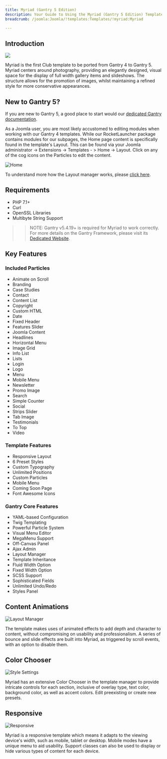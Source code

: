 ```yaml
---
title: Myriad (Gantry 5 Edition)
description: Your Guide to Using the Myriad (Gantry 5 Edition) Template for Joomla
breadcrumb: /joomla:Joomla/!templates:Templates/!myriad:Myriad

---
```


Introduction
-----

![](assets/myriad.jpeg)

Myriad is the first Club template to be ported from Gantry 4 to Gantry 5. Myriad centers around photography, providing an elegantly designed, visual space for the display of full width gallery items and slideshows. The structure allows for the promotion of images, whilst maintaining a refined style for more conservative appearances.

New to Gantry 5?
-----
If you are new to Gantry 5, a good place to start would our [dedicated Gantry documentation](http://docs.gantry.org).

As a Joomla user, you are most likely accustomed to editing modules when working with our Gantry 4 templates. While our RocketLauncher package contains modules for our subpages, the Home page content is specifically found in the template's Layout. This can be found via your Joomla administrator -> Extensions -> Templates - > Home -> Layout. Click on any of the cog icons on the Particles to edit the content.

![Home](home.jpg)

To understand more how the Layout manager works, please [click here](http://docs.gantry.org/gantry5/configure/layout-manager).

Requirements
-----
* PHP 7.1+
* Curl
* OpenSSL Libraries
* Multibyte String Support

>> NOTE: Gantry v5.4.19+ is required for Myriad to work correctly. For more details on the Gantry Framework, please visit its [Dedicated Website](http://gantry.org).

Key Features
-----

### Included Particles

* Animate on Scroll
* Branding
* Case Studies
* Contact
* Content List
* Copyright
* Custom HTML
* Date
* Fixed Header
* Features Slider
* Joomla Content
* Headlines
* Horizontal Menu
* Image Grid
* Info List
* Lists
* Login
* Logo
* Menu
* Mobile Menu
* Newsletter
* Promo Image
* Search
* Simple Counter
* Social
* Strips Slider
* Tab Image
* Testimonials
* To Top 
* Video

### Template Features

* Responsive Layout
* 6 Preset Styles
* Custom Typography
* Unlimited Positions
* Custom Particles
* Mobile Menu
* Coming Soon Page
* Font Awesome Icons 

### Gantry Core Features

* YAML-based Configuration
* Twig Templating
* Powerful Particle System
* Visual Menu Editor
* MegaMenu Support
* Off-Canvas Panel
* Ajax Admin
* Layout Manager
* Template Inheritance
* Fluid Width Option
* Fixed Width Option
* SCSS Support
* Sophisticated Fields
* Unlimited Undo/Redo
* Styles Panel

## Content Animations

![Layout Manager](ft-2.jpg)

The template makes uses of animated effects to add depth and character to content, without compromising on usability and professionalism. A series of bounce and slide effects are built into Myriad, as triggered by scroll events, with an option to disable them.

## Color Chooser

![Style Settings](ft-3.jpg)

Myriad has an extensive Color Chooser in the template manager to provide intricate controls for each section, inclusive of overlay type, text color, background color, as well as accent colors. Edit preexisting or create new presets.

## Responsive

![Responsive](ft-4.jpg)

Myriad is a responsive template which means it adapts to the viewing device's width, such as mobile, tablet or desktop. Mobile modes have a unique menu to aid usability. Support classes can also be used to display or hide various types of content for each device.
